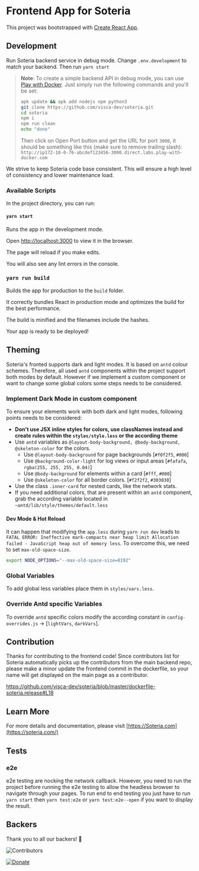 # Frontend App for Soteria

This project was bootstrapped with [Create React App](https://github.com/facebook/create-react-app).

## Development

Run Soteria backend service in debug mode. Change `.env.development` to match your backend. Then run `yarn start`

> **Note**: To create a simple backend API in debug mode, you can use [Play with Docker](https://labs.play-with-docker.com/). Just simply run the following commands and you'll be set:
>
> ```bash
> apk update && apk add nodejs npm python3
> git clone https://github.com/visca-dev/soteria.git
> cd soteria
> npm i
> npm run clean
> echo "done"
> ```
>
> Then click on Open Port button and get the URL for port `3000`, it should be something like this (make sure to remove trailing slash): `http://ip172-18-0-76-abcdef123456-3000.direct.labs.play-with-docker.com`

We strive to keep Soteria code base consistent. This will ensure a high level of consistency and lower maintenance load.

### Available Scripts

In the project directory, you can run:

#### `yarn start`

Runs the app in the development mode.

Open [http://localhost:3000](http://localhost:3000) to view it in the browser.

The page will reload if you make edits.

You will also see any lint errors in the console.

### `yarn run build`

Builds the app for production to the `build` folder.

It correctly bundles React in production mode and optimizes the build for the best performance.

The build is minified and the filenames include the hashes.

Your app is ready to be deployed!

## Theming

Soteria's fronted supports dark and light modes. It is based on `antd` colour schemes. Therefore, all used `antd` components within the project support both modes by default. However if we implement a custom component or want to change some global colors some steps needs to be considered.

### Implement Dark Mode in custom component

To ensure your elements work with both dark and light modes, following points needs to be considered:

-   **Don't use JSX inline styles for colors, use classNames instead and create rules within the `styles/style.less` or the according theme**
-   Use `antd` variables as `@layout-body-background, @body-background, @skeleton-color` for the colors.
    -   Use `@layout-body-background` for page backgrounds [`#f0f2f5`, `#000`]
    -   Use `@background-color-light` for log views or input areas [`#fafafa`, `rgba(255, 255, 255, 0.04)`]
    -   Use `@body-background` for elements within a card [`#fff`, `#000`]
    -   Use `@skeleton-color` for all border colors. [`#f2f2f2`, `#303030`]
-   Use the class `.inner-card` for nested cards, like the network stats.
-   If you need additional colors, that are present within an `antd` component, grab the according variable located in `~antd/lib/style/themes/default.less`

#### Dev Mode & Hot Reload

It can happen that modifying the `app.less` during `yarn run dev` leads to `FATAL ERROR: Ineffective mark-compacts near heap limit Allocation failed - JavaScript heap out of memory less`. To overcome this, we need to set `max-old-space-size`.

```bash
export NODE_OPTIONS="--max-old-space-size=8192"
```

### Global Variables

To add global less variables place them in `styles/vars.less`.

### Override Antd specific Variables

To override `antd` specific colors modify the according constant in `config-overrides.js` -> [`lightVars`, `darkVars`].

## Contribution

Thanks for contributing to the frontend code! Since contributors list for Soteria automatically picks up the contributors from the main backend repo, please make a minor update the frontend commit in the dockerfile, so your name will get displayed on the main page as a contributor.

https://github.com/visca-dev/soteria/blob/master/dockerfile-soteria.release#L18

## Learn More

For more details and documentation, please visit [https://Soteria.com](https://soteria.com/)

## Tests

### e2e
e2e testing are nocking the network callback.
However, you need to run the project before running the e2e testing to allow the headless browser to navigate through your pages.
To run end to end testing you just have to run `yarn start` then `yarn test:e2e` or `yarn test:e2e--open` if you want to display the result.
## Backers

Thank you to all our backers! 🙏

![Contributors](https://contrib.rocks/image?repo=soteria/soteria-frontend)

[![Donate](https://opencollective.com/soteria/donate/button.png?color=blue)](https://opencollective.com/soteria#backer)
